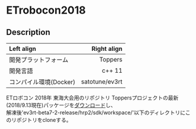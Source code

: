 # ETrobocon2018

## Description
| Left align | Right align |
|:-----------|------------:|
| 開発プラットフォーム | Toppers  |
| 開発言語 | c++ 11 |
| コンパイル環境(Docker) | satotune/ev3rt |

ETロボコン 2018年 東海大会用のリポジトリ
Toppersプロジェクトの最新(2018/9.13現在)パッケージを[ダウンロード](http://www.toppers.jp/download.cgi/ev3rt-beta7-2-release.zip)し、  
解凍後'ev3rt-beta7-2-release/hrp2/sdk/workspace/'以下のディレクトリにこのリポジトリをcloneする。


